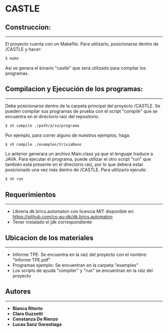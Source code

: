 # CASTLE

## Construccion:
-----------------------------

El proyecto cuenta con un Makefile. Para utilizarlo, posicionarse dentro
de /CASTLE y hacer:

```sh
$ make
```
Así se genera el binario "castle" que será utilizado para compilar los programas.

## Compilacion y Ejecución de los programas:
----------------------------------

Debe posicionarse dentro de la carpeta principal del proyecto 
/CASTLE.
Se pueden compilar sus programas de prueba con el script "compile"
que se encuentra en el directorio raiz del repositorio.

```sh
$ sh compile ./path/a/su/programa
```
Por ejemplo, para correr alguno de nuestros ejemplos, haga:

```sh
$ sh compile ./examples/triviaBase
```

Lo anterior generara un archivo Main.class ya que el lenguaje traduce a JAVA.
Para ejecutar el programa, puede utilizar el otro script "run" que también
está presente en el directorio raiz, por lo que deberá estar posicionado una vez más
dentro de /CASTLE. Para utilizarlo ejecute:

```sh
$ sh run
```

## Requerimientos
----------------------------

- Libreria dk.brics.automaton con licencia MIT disponible en: <https://github.com/cs-au-dk/dk.brics.automaton>
- Tener instalado el jdk correspondiente

## Ubicacion de los materiales
----------------------------

* Informe TPE: Se encuentra en la raiz del proyecto con el nombre: "Informe TPE.pdf"
* Programas ejemplo: Se encuentran en la carpeta "examples"
* Los scripts de ayuda "compiler" y "run" se encuentran en la raiz del proyecto

## Autores
-----------------------------

* **Bianca Ritorto**
* **Clara Guzzetti**
* **Constanza De Rienzo**
* **Lucas Sanz Gorostiaga**
